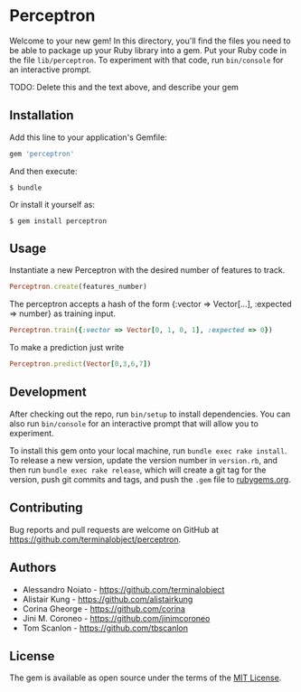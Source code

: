 # Perceptron

Welcome to your new gem! In this directory, you'll find the files you need to be able to package up your Ruby library into a gem. Put your Ruby code in the file `lib/perceptron`. To experiment with that code, run `bin/console` for an interactive prompt.

TODO: Delete this and the text above, and describe your gem

## Installation

Add this line to your application's Gemfile:

```ruby
gem 'perceptron'
```

And then execute:

    $ bundle

Or install it yourself as:

    $ gem install perceptron

## Usage

Instantiate a new Perceptron with the desired number of features to track.
```ruby
Perceptron.create(features_number)
  ```
The perceptron accepts a hash of the form {:vector => Vector[...], :expected => number} as training input.   
```ruby
Perceptron.train({:vector => Vector[0, 1, 0, 1], :expected => 0})
```
To make a prediction just write
```ruby
Perceptron.predict(Vector[0,3,6,7])
```
## Development

After checking out the repo, run `bin/setup` to install dependencies. You can also run `bin/console` for an interactive prompt that will allow you to experiment.

To install this gem onto your local machine, run `bundle exec rake install`. To release a new version, update the version number in `version.rb`, and then run `bundle exec rake release`, which will create a git tag for the version, push git commits and tags, and push the `.gem` file to [rubygems.org](https://rubygems.org).

## Contributing

Bug reports and pull requests are welcome on GitHub at https://github.com/terminalobject/perceptron.

## Authors

* Alessandro Noiato - https://github.com/terminalobject
* Alistair Kung - https://github.com/alistairkung
* Corina Gheorge - https://github.com/corina
* Jini M. Coroneo - https://github.com/jinimcoroneo
* Tom Scanlon - https://github.com/tbscanlon

## License

The gem is available as open source under the terms of the [MIT License](http://opensource.org/licenses/MIT).
